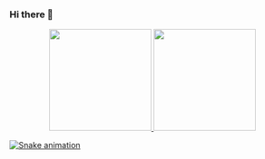 ### Hi there 👋

<div align="center">
  <a href="https://github.com/RenanDevelop">
  <img height="180em" src="https://github-readme-stats.vercel.app/api?username=RenanDevelop&show_icons=true&theme=dracula&include_all_commits=true&count_private=true"/>
  <img height="180em" src="https://github-readme-stats.vercel.app/api/top-langs/?username=RenanDevelop&layout=compact&langs_count=7&theme=dracula"/>
</div>

  
  

  ![Snake animation](https://github.com/RenanDevelop/RenanDevelop/blob/output/github-contribution-grid-snake.svg)
